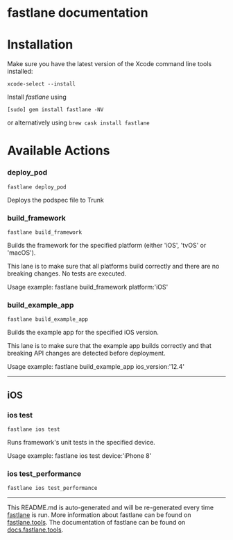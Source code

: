 fastlane documentation
================
# Installation

Make sure you have the latest version of the Xcode command line tools installed:

```
xcode-select --install
```

Install _fastlane_ using
```
[sudo] gem install fastlane -NV
```
or alternatively using `brew cask install fastlane`

# Available Actions
### deploy_pod
```
fastlane deploy_pod
```
Deploys the podspec file to Trunk
### build_framework
```
fastlane build_framework
```
Builds the framework for the specified platform (either 'iOS', 'tvOS' or 'macOS').

This lane is to make sure that all platforms build correctly and there are no breaking changes. No tests are executed.

Usage example: fastlane build_framework platform:'iOS'
### build_example_app
```
fastlane build_example_app
```
Builds the example app for the specified iOS version.

This lane is to make sure that the example app builds correctly and that breaking API changes are detected before deployment.

Usage example: fastlane build_example_app ios_version:'12.4'

----

## iOS
### ios test
```
fastlane ios test
```
Runs framework's unit tests in the specified device.

Usage example: fastlane ios test device:'iPhone 8'
### ios test_performance
```
fastlane ios test_performance
```


----

This README.md is auto-generated and will be re-generated every time [fastlane](https://fastlane.tools) is run.
More information about fastlane can be found on [fastlane.tools](https://fastlane.tools).
The documentation of fastlane can be found on [docs.fastlane.tools](https://docs.fastlane.tools).
